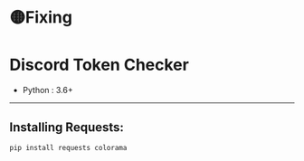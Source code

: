 # 🟡Fixing
# Discord Token Checker
* Python : 3.6+
***
## Installing Requests:
```
pip install requests colorama
```
